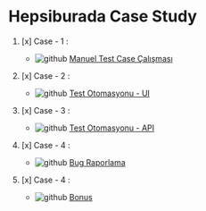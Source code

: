 # Hepsiburada Case Study


1. [x] Case - 1 :
     - ![github](https://user-images.githubusercontent.com/35347777/146557228-7b53da03-3d0e-4024-a246-38b1172510a0.png) [Manuel Test Case Çalışması](https://github.com/onurerdemiroglu/hb-case-study/tree/main/Case-1) 
     
2. [x] Case - 2 : 
     - ![github](https://user-images.githubusercontent.com/35347777/146557228-7b53da03-3d0e-4024-a246-38b1172510a0.png) [Test Otomasyonu - UI](https://github.com/onurerdemiroglu/hb-case-study/tree/main/Case-2)       

3. [x] Case - 3 : 
     - ![github](https://user-images.githubusercontent.com/35347777/146557228-7b53da03-3d0e-4024-a246-38b1172510a0.png) [Test Otomasyonu - API](https://github.com/onurerdemiroglu/hb-case-study/tree/main/Case-3)       

4. [x] Case - 4 : 
     - ![github](https://user-images.githubusercontent.com/35347777/146557228-7b53da03-3d0e-4024-a246-38b1172510a0.png) [Bug Raporlama](https://github.com/onurerdemiroglu/hb-case-study/tree/main/Case-4)  

4. [x] Case - 4 : 
     - ![github](https://user-images.githubusercontent.com/35347777/146557228-7b53da03-3d0e-4024-a246-38b1172510a0.png) [Bonus](https://github.com/onurerdemiroglu/hb-case-study/tree/main/Bonus)  
